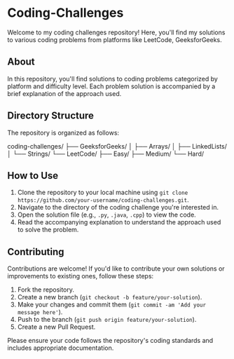 # Coding-Challenges
Welcome to my coding challenges repository! Here, you'll find my solutions to various coding problems from platforms like LeetCode, GeeksforGeeks.

## About

In this repository, you'll find solutions to coding problems categorized by platform and difficulty level. Each problem solution is accompanied by a brief explanation of the approach used.

## Directory Structure

The repository is organized as follows:

coding-challenges/
├── GeeksforGeeks/
│   ├── Arrays/
│   ├── LinkedLists/
│   └── Strings/
└── LeetCode/
    ├── Easy/
    ├── Medium/
    └── Hard/

  
## How to Use

1. Clone the repository to your local machine using `git clone https://github.com/your-username/coding-challenges.git`.
2. Navigate to the directory of the coding challenge you're interested in.
3. Open the solution file (e.g., `.py`, `.java`, `.cpp`) to view the code.
4. Read the accompanying explanation to understand the approach used to solve the problem.

## Contributing

Contributions are welcome! If you'd like to contribute your own solutions or improvements to existing ones, follow these steps:

1. Fork the repository.
2. Create a new branch (`git checkout -b feature/your-solution`).
3. Make your changes and commit them (`git commit -am 'Add your message here'`).
4. Push to the branch (`git push origin feature/your-solution`).
5. Create a new Pull Request.

Please ensure your code follows the repository's coding standards and includes appropriate documentation.
